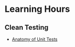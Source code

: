 # Learning Hours
## Clean Testing

- [Anatomy of Unit Tests](clean-testing/1-test-anatomy/Facilitation.md)
